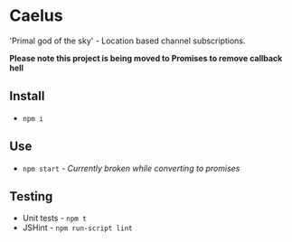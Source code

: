 # Caelus
'Primal god of the sky' - Location based channel subscriptions.

**Please note this project is being moved to Promises to remove callback hell**

## Install
* `npm i`

## Use
* `npm start` - *Currently broken while converting to promises*

## Testing
* Unit tests - `npm t`
* JSHint - `npm run-script lint`
